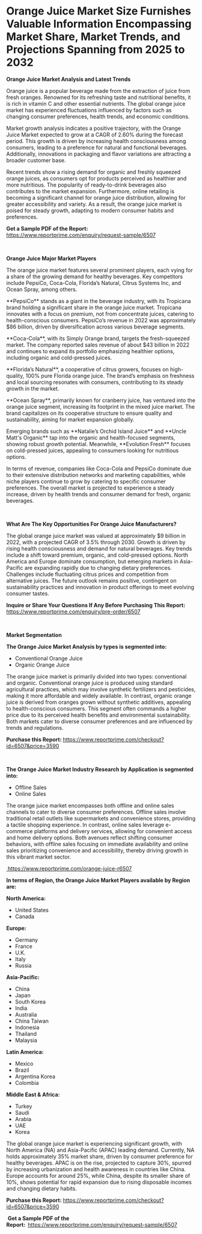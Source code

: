 <p><h1>Orange Juice Market Size Furnishes Valuable Information Encompassing Market Share, Market Trends, and Projections Spanning from 2025 to 2032</h1></p><p><strong>Orange Juice Market Analysis and Latest Trends</strong></p>
<p><p>Orange juice is a popular beverage made from the extraction of juice from fresh oranges. Renowned for its refreshing taste and nutritional benefits, it is rich in vitamin C and other essential nutrients. The global orange juice market has experienced fluctuations influenced by factors such as changing consumer preferences, health trends, and economic conditions. </p><p>Market growth analysis indicates a positive trajectory, with the Orange Juice Market expected to grow at a CAGR of 2.60% during the forecast period. This growth is driven by increasing health consciousness among consumers, leading to a preference for natural and functional beverages. Additionally, innovations in packaging and flavor variations are attracting a broader customer base.</p><p>Recent trends show a rising demand for organic and freshly squeezed orange juices, as consumers opt for products perceived as healthier and more nutritious. The popularity of ready-to-drink beverages also contributes to the market expansion. Furthermore, online retailing is becoming a significant channel for orange juice distribution, allowing for greater accessibility and variety. As a result, the orange juice market is poised for steady growth, adapting to modern consumer habits and preferences.</p></p>
<p><strong>Get a Sample PDF of the Report:&nbsp;</strong> <a href="https://www.reportprime.com/enquiry/request-sample/6507?utm_campaign=4466&utm_medium=2&utm_source=Github&utm_content=ia&utm_term=15052025&utm_id=orange-juice">https://www.reportprime.com/enquiry/request-sample/6507</a></p>
<p>&nbsp;</p>
<p><strong>Orange Juice Major Market Players</strong></p>
<p><p>The orange juice market features several prominent players, each vying for a share of the growing demand for healthy beverages. Key competitors include PepsiCo, Coca-Cola, Florida’s Natural, Citrus Systems Inc, and Ocean Spray, among others.</p><p>**PepsiCo** stands as a giant in the beverage industry, with its Tropicana brand holding a significant share in the orange juice market. Tropicana innovates with a focus on premium, not from concentrate juices, catering to health-conscious consumers. PepsiCo’s revenue in 2022 was approximately $86 billion, driven by diversification across various beverage segments.</p><p>**Coca-Cola**, with its Simply Orange brand, targets the fresh-squeezed market. The company reported sales revenue of about $43 billion in 2022 and continues to expand its portfolio emphasizing healthier options, including organic and cold-pressed juices.</p><p>**Florida’s Natural**, a cooperative of citrus growers, focuses on high-quality, 100% pure Florida orange juice. The brand’s emphasis on freshness and local sourcing resonates with consumers, contributing to its steady growth in the market.</p><p>**Ocean Spray**, primarily known for cranberry juice, has ventured into the orange juice segment, increasing its footprint in the mixed juice market. The brand capitalizes on its cooperative structure to ensure quality and sustainability, aiming for market expansion globally.</p><p>Emerging brands such as **Natalie’s Orchid Island Juice** and **Uncle Matt's Organic** tap into the organic and health-focused segments, showing robust growth potential. Meanwhile, **Evolution Fresh** focuses on cold-pressed juices, appealing to consumers looking for nutritious options.</p><p>In terms of revenue, companies like Coca-Cola and PepsiCo dominate due to their extensive distribution networks and marketing capabilities, while niche players continue to grow by catering to specific consumer preferences. The overall market is projected to experience a steady increase, driven by health trends and consumer demand for fresh, organic beverages.</p></p>
<p>&nbsp;</p>
<p><strong>What Are The Key Opportunities For Orange Juice Manufacturers?</strong></p>
<p><p>The global orange juice market was valued at approximately $9 billion in 2022, with a projected CAGR of 3.5% through 2030. Growth is driven by rising health consciousness and demand for natural beverages. Key trends include a shift toward premium, organic, and cold-pressed options. North America and Europe dominate consumption, but emerging markets in Asia-Pacific are expanding rapidly due to changing dietary preferences. Challenges include fluctuating citrus prices and competition from alternative juices. The future outlook remains positive, contingent on sustainability practices and innovation in product offerings to meet evolving consumer tastes.</p></p>
<p><strong>Inquire or Share Your Questions If Any Before Purchasing This Report:</strong> <a href="https://www.reportprime.com/enquiry/pre-order/6507?utm_campaign=4466&utm_medium=2&utm_source=Github&utm_content=ia&utm_term=15052025&utm_id=orange-juice">https://www.reportprime.com/enquiry/pre-order/6507</a></p>
<p>&nbsp;</p>
<p><strong>Market Segmentation</strong></p>
<p><strong>The Orange Juice Market Analysis by types is segmented into:</strong></p>
<p><ul><li>Conventional Orange Juice</li><li>Organic Orange Juice</li></ul></p>
<p><p>The orange juice market is primarily divided into two types: conventional and organic. Conventional orange juice is produced using standard agricultural practices, which may involve synthetic fertilizers and pesticides, making it more affordable and widely available. In contrast, organic orange juice is derived from oranges grown without synthetic additives, appealing to health-conscious consumers. This segment often commands a higher price due to its perceived health benefits and environmental sustainability. Both markets cater to diverse consumer preferences and are influenced by trends and regulations.</p></p>
<p><strong>Purchase this Report:&nbsp;</strong><a href="https://www.reportprime.com/checkout?id=6507&price=3590&utm_campaign=4466&utm_medium=2&utm_source=Github&utm_content=ia&utm_term=15052025&utm_id=orange-juice">https://www.reportprime.com/checkout?id=6507&price=3590</a></p>
<p>&nbsp;</p>
<p><strong>The Orange Juice Market Industry Research by Application is segmented into:</strong></p>
<p><ul><li>Offline Sales</li><li>Online Sales</li></ul></p>
<p><p>The orange juice market encompasses both offline and online sales channels to cater to diverse consumer preferences. Offline sales involve traditional retail outlets like supermarkets and convenience stores, providing a tactile shopping experience. In contrast, online sales leverage e-commerce platforms and delivery services, allowing for convenient access and home delivery options. Both avenues reflect shifting consumer behaviors, with offline sales focusing on immediate availability and online sales prioritizing convenience and accessibility, thereby driving growth in this vibrant market sector.</p></p>
<p><a href="https://www.reportprime.com/orange-juice-r6507?utm_campaign=4466&utm_medium=2&utm_source=Github&utm_content=ia&utm_term=15052025&utm_id=orange-juice">&nbsp;https://www.reportprime.com/orange-juice-r6507</a></p>
<p><strong>In terms of Region, the Orange Juice Market Players available by Region are:</strong></p>
<p>
    <p> <strong> North America: </strong>
        <ul>
            <li>United States</li>
            <li>Canada</li>
        </ul>
        </p> 
    <p> <strong> Europe: </strong>
        <ul>
            <li>Germany</li>
            <li>France</li>
            <li>U.K.</li>
            <li>Italy</li>
            <li>Russia</li>
        </ul>
        </p> 
    <p> <strong> Asia-Pacific: </strong>
        <ul>
            <li>China</li>
            <li>Japan</li>
            <li>South Korea</li>
            <li>India</li>
            <li>Australia</li>
            <li>China Taiwan</li>
            <li>Indonesia</li>
            <li>Thailand</li>
            <li>Malaysia</li>
        </ul>
        </p> 
    <p> <strong> Latin America: </strong>
        <ul>
            <li>Mexico</li>
            <li>Brazil</li>
            <li>Argentina Korea</li>
            <li>Colombia</li>
        </ul>
        </p> 
    <p> <strong> Middle East & Africa: </strong>
        <ul>
            <li>Turkey</li>
            <li>Saudi</li>
            <li>Arabia</li>
            <li>UAE</li>
            <li>Korea</li>
        </ul>
    </p>
    </p>
<p><p>The global orange juice market is experiencing significant growth, with North America (NA) and Asia-Pacific (APAC) leading demand. Currently, NA holds approximately 35% market share, driven by consumer preference for healthy beverages. APAC is on the rise, projected to capture 30%, spurred by increasing urbanization and health awareness in countries like China. Europe accounts for around 25%, while China, despite its smaller share of 10%, shows potential for rapid expansion due to rising disposable incomes and changing dietary habits.</p></p>
<p><strong>Purchase this Report: </strong><a href="https://www.reportprime.com/checkout?id=6507&price=3590&utm_campaign=4466&utm_medium=2&utm_source=Github&utm_content=ia&utm_term=15052025&utm_id=orange-juice">https://www.reportprime.com/checkout?id=6507&price=3590</a></p>
<p>&nbsp;<strong>Get a Sample PDF of the Report:&nbsp;&nbsp;</strong><a href="https://www.reportprime.com/enquiry/request-sample/6507?utm_campaign=4466&utm_medium=2&utm_source=Github&utm_content=ia&utm_term=15052025&utm_id=orange-juice">https://www.reportprime.com/enquiry/request-sample/6507</a></p>
<p><strong></strong></p>
<p><p></p><p></p><p></p></p>